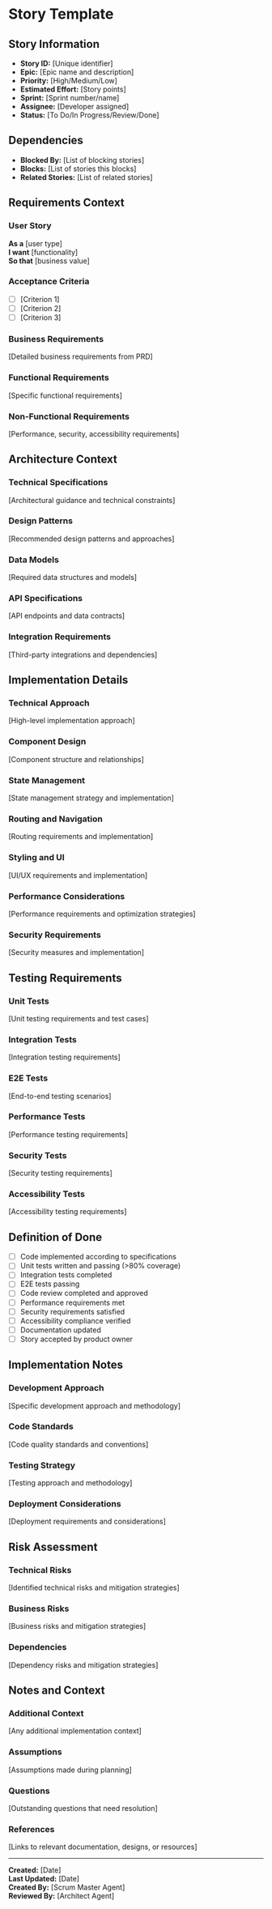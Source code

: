 # Story Template

## Story Information
- **Story ID:** [Unique identifier]
- **Epic:** [Epic name and description]
- **Priority:** [High/Medium/Low]
- **Estimated Effort:** [Story points]
- **Sprint:** [Sprint number/name]
- **Assignee:** [Developer assigned]
- **Status:** [To Do/In Progress/Review/Done]

## Dependencies
- **Blocked By:** [List of blocking stories]
- **Blocks:** [List of stories this blocks]
- **Related Stories:** [List of related stories]

## Requirements Context
### User Story
**As a** [user type]  
**I want** [functionality]  
**So that** [business value]

### Acceptance Criteria
- [ ] [Criterion 1]
- [ ] [Criterion 2]
- [ ] [Criterion 3]

### Business Requirements
[Detailed business requirements from PRD]

### Functional Requirements
[Specific functional requirements]

### Non-Functional Requirements
[Performance, security, accessibility requirements]

## Architecture Context
### Technical Specifications
[Architectural guidance and technical constraints]

### Design Patterns
[Recommended design patterns and approaches]

### Data Models
[Required data structures and models]

### API Specifications
[API endpoints and data contracts]

### Integration Requirements
[Third-party integrations and dependencies]

## Implementation Details
### Technical Approach
[High-level implementation approach]

### Component Design
[Component structure and relationships]

### State Management
[State management strategy and implementation]

### Routing and Navigation
[Routing requirements and implementation]

### Styling and UI
[UI/UX requirements and implementation]

### Performance Considerations
[Performance requirements and optimization strategies]

### Security Requirements
[Security measures and implementation]

## Testing Requirements
### Unit Tests
[Unit testing requirements and test cases]

### Integration Tests
[Integration testing requirements]

### E2E Tests
[End-to-end testing scenarios]

### Performance Tests
[Performance testing requirements]

### Security Tests
[Security testing requirements]

### Accessibility Tests
[Accessibility testing requirements]

## Definition of Done
- [ ] Code implemented according to specifications
- [ ] Unit tests written and passing (>80% coverage)
- [ ] Integration tests completed
- [ ] E2E tests passing
- [ ] Code review completed and approved
- [ ] Performance requirements met
- [ ] Security requirements satisfied
- [ ] Accessibility compliance verified
- [ ] Documentation updated
- [ ] Story accepted by product owner

## Implementation Notes
### Development Approach
[Specific development approach and methodology]

### Code Standards
[Code quality standards and conventions]

### Testing Strategy
[Testing approach and methodology]

### Deployment Considerations
[Deployment requirements and considerations]

## Risk Assessment
### Technical Risks
[Identified technical risks and mitigation strategies]

### Business Risks
[Business risks and mitigation strategies]

### Dependencies
[Dependency risks and mitigation strategies]

## Notes and Context
### Additional Context
[Any additional implementation context]

### Assumptions
[Assumptions made during planning]

### Questions
[Outstanding questions that need resolution]

### References
[Links to relevant documentation, designs, or resources]

---

**Created:** [Date]  
**Last Updated:** [Date]  
**Created By:** [Scrum Master Agent]  
**Reviewed By:** [Architect Agent]

